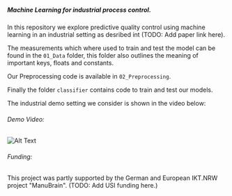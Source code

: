 ##### Machine Learning for industrial process control.

In this repository we explore predictive quality control using
machine learning in an industrial setting as desribed 
int (TODO: Add paper link here).

The measurements which where used to train and test
the model can be found in the ```01_Data``` folder,
this folder also outlines the meaning of important
keys, floats and constants.

Our Preprocessing code is available in ```02_Preprocessing```.

Finally the folder ```classifier``` contains code to train
and test our models.

The industrial demo setting we consider is
shown in the video below:

###### Demo Video:
![Alt Text](demo.gif)

###### Funding:
This project was partly supported by the German and European IKT.NRW
project "ManuBrain". (TODO: Add USI funding here.)